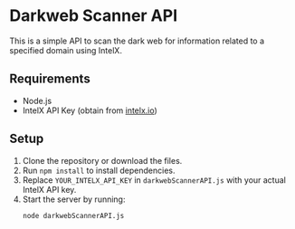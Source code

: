 # Darkweb Scanner API

This is a simple API to scan the dark web for information related to a specified domain using IntelX.

## Requirements
- Node.js
- IntelX API Key (obtain from [intelx.io](https://intelx.io))

## Setup
1. Clone the repository or download the files.
2. Run `npm install` to install dependencies.
3. Replace `YOUR_INTELX_API_KEY` in `darkwebScannerAPI.js` with your actual IntelX API key.
4. Start the server by running:
   ```bash
   node darkwebScannerAPI.js
